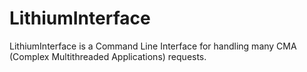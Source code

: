 # LithiumInterface
LithiumInterface is a Command Line Interface for handling many CMA (Complex Multithreaded Applications) requests.
